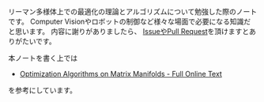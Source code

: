 リーマン多様体上での最適化の理論とアルゴリズムについて勉強した際のノートです。
Computer Visionやロボットの制御など様々な場面で必要になる知識だと思います。
内容に謝りがありましたら、 [IssueやPull Request](https://github.com/nineties/manifold-optimization)を頂けますとありがたいです。

本ノートを書く上では

- [Optimization Algorithms on Matrix Manifolds - Full Online Text](https://press.princeton.edu/absil)

を参考にしています。
